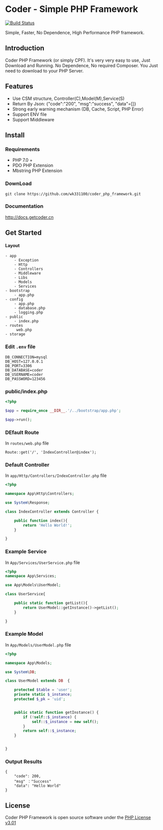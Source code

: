 # Coder - Simple PHP Framework
<p>
<a href="https://travis-ci.org/wk331100/coder_php_framework"><img src="https://travis-ci.org/wk331100/coder_php_framework.svg" alt="Build Status"></a>
</p>

Simple, Faster, No Dependence, High Performance PHP framework. 

## Introduction
Coder PHP Framework (or simply CPF). It's very very easy to use,  Just Download and Running. No Dependence, No required Composer. 
You Just need to download to your  PHP Server.

## Features
- Use CSM structure, Controller(C),Model(M),Service(S)
- Return By Json: {"code":"200", "msg":"success", "data"=[]}
- Strong early warning mechanism (DB, Cache, Script, PHP Error)
- Support ENV file
- Support Middleware

## Install
### Requirements
- PHP 7.0 +
- PDO PHP Extension
- Mbstring PHP Extension

### DownLoad
```
git clone https://github.com/wk331100/coder_php_framework.git
```


### Documentation

http://docs.getcoder.cn

## Get Started

#### Layout
```
- app
    - Exception
    - Http
	- Controllers
	- Middleware
    - Libs
    - Models
    - Services
- bootstrap
    - app.php
- config
    - app.php
    - database.php
    - logging.php
- public
    - index.php
- routes
     web.php
- storage

```

### Edit `.env` file

```
DB_CONNECTION=mysql
DB_HOST=127.0.0.1
DB_PORT=3306
DB_DATABASE=coder
DB_USERNAME=coder
DB_PASSWORD=123456
```

### public/index.php
```php
<?php

$app = require_once __DIR__.'/../bootstrap/app.php';

$app->run();
```

### DEfault Route
In `routes/web.php` file
```
Route::get('/', 'IndexController@index');
```

### Default Controller
In `app/Http/Controllers/IndexController.php` file
```php
<?php

namespace App\Http\Controllers;

use System\Response;

class IndexController extends Controller {

    public function index(){
        return 'Hello World!';
    }

}
```

### Example Service

In `App/Services/UserService.php` file
```php
<?php
namespace App\Services;

use App\Models\UserModel;

class UserService{

    public static function getList(){
        return UserModel::getInstance()->getList();
    }

}
```

### Example Model

In `App/Models/UserModel.php` file

```php
<?php

namespace App\Models;

use System\DB;

class UserModel extends DB  {

    protected $table = 'user';
    private static $_instance;
    protected $_pk = 'uid';


    public static function getInstance() {
        if (!self::$_instance) {
            self::$_instance = new self();
        }
        return self::$_instance;
    }


}

```


### Output Results
```
{
    "code": 200,
    "msg" ："Success"
    "data": "Hello World"
}
```

## License
Coder PHP Framework is open source software under the [PHP License v3.01](http://www.php.net/license/3_01.txt)
